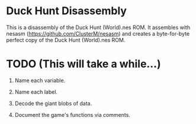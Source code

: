 # Duck Hunt Disassembly

This is a disassembly of the Duck Hunt (World).nes ROM. It assembles with nesasm (https://github.com/ClusterM/nesasm) and creates a byte-for-byte perfect copy of the Duck Hunt (World).nes ROM. 


# TODO (This will take a while...)

1. Name each variable.
   
2. Name each label.
   
3. Decode the giant blobs of data.
   
4. Document the game's functions via comments.
